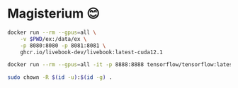 # Magisterium 😊

```sh
docker run --rm --gpus=all \
    -v $PWD/ex:/data/ex \
    -p 8080:8080 -p 8081:8081 \
    ghcr.io/livebook-dev/livebook:latest-cuda12.1
```

```sh
docker run --rm --gpus=all -it -p 8888:8888 tensorflow/tensorflow:latest-gpu-jupyter
```

```sh
sudo chown -R $(id -u):$(id -g) .
```
